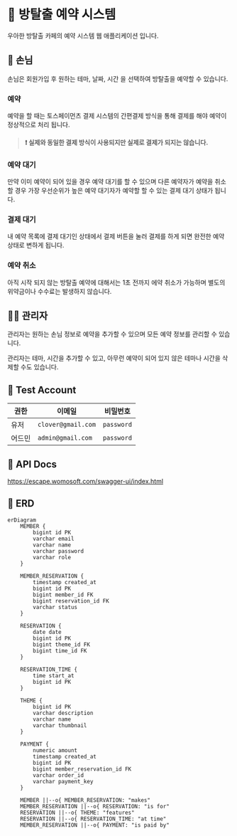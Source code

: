 # 🏃 방탈출 예약 시스템

우아한 방탈출 카페의 예약 시스템 웹 애플리케이션 입니다.

## 💁 손님

손님은 회원가입 후 원하는 테마, 날짜, 시간 을 선택하여 방탈출을 예약할 수 있습니다.

### 예약

예약을 할 때는 토스페이먼츠 결제 시스템의 간편결제 방식을 통해 결제를 해야 예약이 정상적으로 처리 됩니다.

> #### ❗ 실제와 동일한 결제 방식이 사용되지만 실제로 결제가 되지는 않습니다.

### 예약 대기

만약 이미 예약이 되어 있을 경우 예약 대기를 할 수 있으며 다른 예약자가 예약을 취소할 경우 가장 우선순위가 높은 예약 대기자가 예약할 할 수 있는 결제 대기 상태가 됩니다.

### 결제 대기

내 예약 목록에 결제 대기인 상태에서 결제 버튼을 눌러 결제를 하게 되면 완전한 예약 상태로 변하게 됩니다.

### 예약 취소

아직 시작 되지 않는 방탈출 예약에 대해서는 1초 전까지 에약 취소가 가능하며 별도의 위약금이나 수수료는 발생하지 않습니다.

## 👷🏻 관리자

관리자는 원하는 손님 정보로 예약을 추가할 수 있으며 모든 예약 정보를 관리할 수 있습니다.

관리자는 테마, 시간을 추가할 수 있고, 아무런 예약이 되어 있지 않은 테마나 시간을 삭제할 수도 있습니다.

## 🧪 Test Account

| 권한  | 이메일                | 비밀번호       |
|-----|--------------------|------------|
| 유저  | `clover@gmail.com` | `password` |
| 어드민 | `admin@gmail.com`  | `password` |

## 📑 API Docs

https://escape.womosoft.com/swagger-ui/index.html

## 🔀 ERD

```mermaid
erDiagram
    MEMBER {
        bigint id PK
        varchar email
        varchar name
        varchar password
        varchar role
    }

    MEMBER_RESERVATION {
        timestamp created_at
        bigint id PK
        bigint member_id FK
        bigint reservation_id FK
        varchar status
    }

    RESERVATION {
        date date
        bigint id PK
        bigint theme_id FK
        bigint time_id FK
    }

    RESERVATION_TIME {
        time start_at
        bigint id PK
    }

    THEME {
        bigint id PK
        varchar description
        varchar name
        varchar thumbnail
    }

    PAYMENT {
        numeric amount
        timestamp created_at
        bigint id PK
        bigint member_reservation_id FK
        varchar order_id
        varchar payment_key
    }

    MEMBER ||--o{ MEMBER_RESERVATION: "makes"
    MEMBER_RESERVATION ||--o{ RESERVATION: "is for"
    RESERVATION ||--o{ THEME: "features"
    RESERVATION ||--o{ RESERVATION_TIME: "at time"
    MEMBER_RESERVATION ||--o{ PAYMENT: "is paid by"
```
